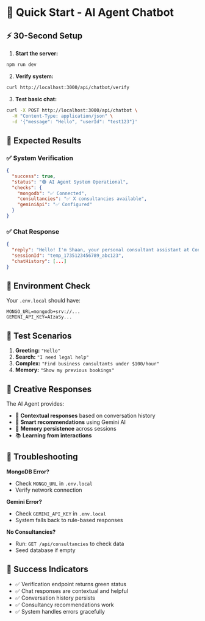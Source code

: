 # 🚀 Quick Start - AI Agent Chatbot

## ⚡ 30-Second Setup

1. **Start the server:**
```bash
npm run dev
```

2. **Verify system:**
```bash
curl http://localhost:3000/api/chatbot/verify
```

3. **Test basic chat:**
```bash
curl -X POST http://localhost:3000/api/chatbot \
  -H "Content-Type: application/json" \
  -d '{"message": "Hello", "userId": "test123"}'
```

## 🎯 Expected Results

### ✅ System Verification
```json
{
  "success": true,
  "status": "🟢 AI Agent System Operational",
  "checks": {
    "mongodb": "✅ Connected",
    "consultancies": "✅ X consultancies available",
    "geminiApi": "✅ Configured"
  }
}
```

### ✅ Chat Response
```json
{
  "reply": "Hello! I'm Shaan, your personal consultant assistant at ConsultBridge...",
  "sessionId": "temp_1735123456789_abc123",
  "chatHistory": [...]
}
```

## 🔧 Environment Check

Your `.env.local` should have:
```env
MONGO_URL=mongodb+srv://...
GEMINI_API_KEY=AIzaSy...
```

## 🧪 Test Scenarios

1. **Greeting:** `"Hello"`
2. **Search:** `"I need legal help"`
3. **Complex:** `"Find business consultants under $100/hour"`
4. **Memory:** `"Show my previous bookings"`

## 🎨 Creative Responses

The AI Agent provides:
- 🤖 **Contextual responses** based on conversation history
- 🎯 **Smart recommendations** using Gemini AI
- 💾 **Memory persistence** across sessions
- 📚 **Learning from interactions**

## 🚨 Troubleshooting

**MongoDB Error?**
- Check `MONGO_URL` in `.env.local`
- Verify network connection

**Gemini Error?**
- Check `GEMINI_API_KEY` in `.env.local`
- System falls back to rule-based responses

**No Consultancies?**
- Run: `GET /api/consultancies` to check data
- Seed database if empty

## 🎉 Success Indicators

- ✅ Verification endpoint returns green status
- ✅ Chat responses are contextual and helpful
- ✅ Conversation history persists
- ✅ Consultancy recommendations work
- ✅ System handles errors gracefully